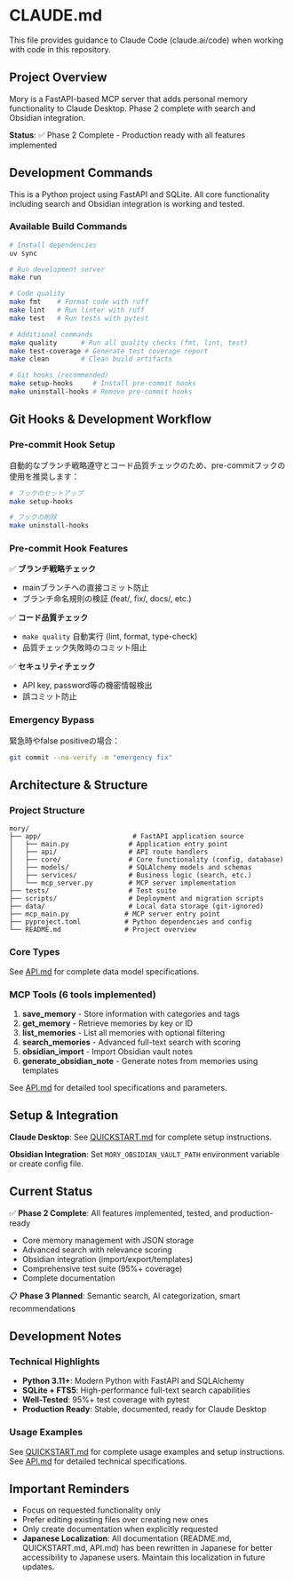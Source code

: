 # CLAUDE.md

This file provides guidance to Claude Code (claude.ai/code) when working with code in this repository.

## Project Overview

Mory is a FastAPI-based MCP server that adds personal memory functionality to Claude Desktop. Phase 2 complete with search and Obsidian integration.

**Status**: ✅ Phase 2 Complete - Production ready with all features implemented

## Development Commands

This is a Python project using FastAPI and SQLite. All core functionality including search and Obsidian integration is working and tested.

### Available Build Commands
```bash
# Install dependencies
uv sync

# Run development server
make run

# Code quality
make fmt    # Format code with ruff
make lint   # Run linter with ruff
make test   # Run tests with pytest

# Additional commands
make quality      # Run all quality checks (fmt, lint, test)
make test-coverage # Generate test coverage report
make clean        # Clean build artifacts

# Git hooks (recommended)
make setup-hooks     # Install pre-commit hooks
make uninstall-hooks # Remove pre-commit hooks
```

## Git Hooks & Development Workflow

### Pre-commit Hook Setup

自動的なブランチ戦略遵守とコード品質チェックのため、pre-commitフックの使用を推奨します：

```bash
# フックのセットアップ
make setup-hooks

# フックの削除
make uninstall-hooks
```

### Pre-commit Hook Features

✅ **ブランチ戦略チェック**
- mainブランチへの直接コミット防止
- ブランチ命名規則の検証 (feat/, fix/, docs/, etc.)

✅ **コード品質チェック**
- `make quality` 自動実行 (lint, format, type-check)
- 品質チェック失敗時のコミット阻止

✅ **セキュリティチェック**
- API key, password等の機密情報検出
- 誤コミット防止

### Emergency Bypass

緊急時やfalse positiveの場合：
```bash
git commit --no-verify -m "emergency fix"
```

## Architecture & Structure

### Project Structure
```
mory/
├── app/                       # FastAPI application source
│   ├── main.py               # Application entry point
│   ├── api/                  # API route handlers
│   ├── core/                 # Core functionality (config, database)
│   ├── models/               # SQLAlchemy models and schemas
│   ├── services/             # Business logic (search, etc.)
│   └── mcp_server.py         # MCP server implementation
├── tests/                    # Test suite
├── scripts/                  # Deployment and migration scripts
├── data/                     # Local data storage (git-ignored)
├── mcp_main.py              # MCP server entry point
├── pyproject.toml           # Python dependencies and config
└── README.md                # Project overview
```

### Core Types
See [API.md](./API.md) for complete data model specifications.

### MCP Tools (6 tools implemented)

1. **save_memory** - Store information with categories and tags
2. **get_memory** - Retrieve memories by key or ID  
3. **list_memories** - List all memories with optional filtering
4. **search_memories** - Advanced full-text search with scoring
5. **obsidian_import** - Import Obsidian vault notes
6. **generate_obsidian_note** - Generate notes from memories using templates

See [API.md](./docs/API.md) for detailed tool specifications and parameters.

## Setup & Integration

**Claude Desktop**: See [QUICKSTART.md](./docs/QUICKSTART.md) for complete setup instructions.

**Obsidian Integration**: Set `MORY_OBSIDIAN_VAULT_PATH` environment variable or create config file.

## Current Status

✅ **Phase 2 Complete**: All features implemented, tested, and production-ready
- Core memory management with JSON storage
- Advanced search with relevance scoring  
- Obsidian integration (import/export/templates)
- Comprehensive test suite (95%+ coverage)
- Complete documentation

📋 **Phase 3 Planned**: Semantic search, AI categorization, smart recommendations

## Development Notes

### Technical Highlights
- **Python 3.11+**: Modern Python with FastAPI and SQLAlchemy
- **SQLite + FTS5**: High-performance full-text search capabilities
- **Well-Tested**: 95%+ test coverage with pytest
- **Production Ready**: Stable, documented, ready for Claude Desktop

### Usage Examples
See [QUICKSTART.md](./docs/QUICKSTART.md) for complete usage examples and setup instructions.
See [API.md](./docs/API.md) for detailed technical specifications.

## Important Reminders
- Focus on requested functionality only
- Prefer editing existing files over creating new ones  
- Only create documentation when explicitly requested
- **Japanese Localization**: All documentation (README.md, QUICKSTART.md, API.md) has been rewritten in Japanese for better accessibility to Japanese users. Maintain this localization in future updates.